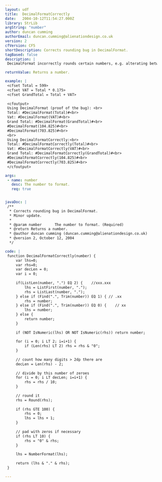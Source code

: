 ```yaml
---
layout: udf
title:  DecimalFormatCorrectly
date:   2004-10-12T11:54:27.000Z
library: StrLib
argString: "number"
author: duncan cumming
authorEmail: duncan.cumming@alienationdesign.co.uk
version: 2
cfVersion: CF5
shortDescription: Corrects rounding bug in DecimalFormat.
tagBased: false
description: |
 DecimalFormat incorrectly rounds certain numbers, e.g. alterating between rounding up/down the same number at different times.  This UDF is an attempt to correct that.

returnValue: Returns a number.

example: |
 <cfset Total = 599>
 <cfset VAT = Total * 0.175>
 <cfset GrandTotal = Total + VAT>
 
 <cfoutput>
 Using DecimalFormat (proof of the bug): <br>
 Total: #DecimalFormat(Total)#<br>
 Vat: #DecimalFormat(VAT)#<br>
 Grand Total: #DecimalFormat(GrandTotal)#<br>
 #DecimalFormat(104.825)#<br>
 #DecimalFormat(703.825)#<br> 
 <br>
 Using DecimalFormatCorrectly:<br>
 Total: #DecimalFormatCorrectly(Total)#<br>
 Vat: #DecimalFormatCorrectly(VAT)#<br>
 Grand Total: #DecimalFormatCorrectly(GrandTotal)#<br>
 #DecimalFormatCorrectly(104.825)#<br>
 #DecimalFormatCorrectly(703.825)#<br>
 </cfoutput>

args:
 - name: number
   desc: The number to format.
   req: true


javaDoc: |
 /**
  * Corrects rounding bug in DecimalFormat.
  * Minor update.
  * 
  * @param number      The number to format. (Required)
  * @return Returns a number. 
  * @author duncan cumming (duncan.cumming@alienationdesign.co.uk) 
  * @version 2, October 12, 2004 
  */

code: |
 function DecimalFormatCorrectly(number) {
     var lhs=0;
     var rhs=0;
     var decLen = 0;
     var i = 0;
     
     if(ListLen(number, ".") EQ 2) {    //xxx.xxx
         lhs = ListFirst(number, ".");
         rhs = ListLast(number, ".");
     } else if (Find(".", Trim(number)) EQ 1) { // .xx
         rhs = number;
     } else if (Find(".", Trim(number)) EQ 0) {    // xx
         lhs = number;
     } else {
         return number;
     }
     
     if (NOT IsNumeric(lhs) OR NOT IsNumeric(rhs)) return number;
     
     for (i = 0; i LT 2; i=i+1) {
         if (Len(rhs) LT 2) rhs = rhs & "0";
     }
     
     // count how many digits > 2dp there are
     decLen = Len(rhs) - 2; 
 
     // divide by this number of zeroes
     for (i = 0; i LT decLen; i=i+1) {
         rhs = rhs / 10;
     } 
 
     // round it
     rhs = Round(rhs);
 
     if (rhs GTE 100) { 
         rhs = 0;
         lhs = lhs + 1;
     }
 
     // pad with zeros if necessary
     if (rhs LT 10) {
         rhs = "0" & rhs;
     }    
     
     lhs = NumberFormat(lhs);
     
     return (lhs & "." & rhs);
 }

---
```


